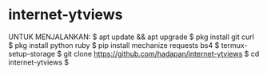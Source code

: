 # internet-ytviews
UNTUK MENJALANKAN:
$ apt update && apt upgrade
$ pkg install git curl
$ pkg install python ruby
$ pip install mechanize requests bs4
$ termux-setup-storage
$ git clone https://github.com/hadapan/internet-ytviews
$ cd internet-ytviews
$ 

